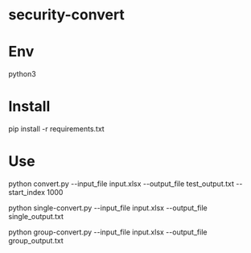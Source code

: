 # security-convert
# Env
python3
# Install
pip install -r requirements.txt
# Use
python convert.py --input_file input.xlsx --output_file test_output.txt --start_index 1000

python single-convert.py --input_file input.xlsx --output_file single_output.txt

python group-convert.py --input_file input.xlsx --output_file group_output.txt
